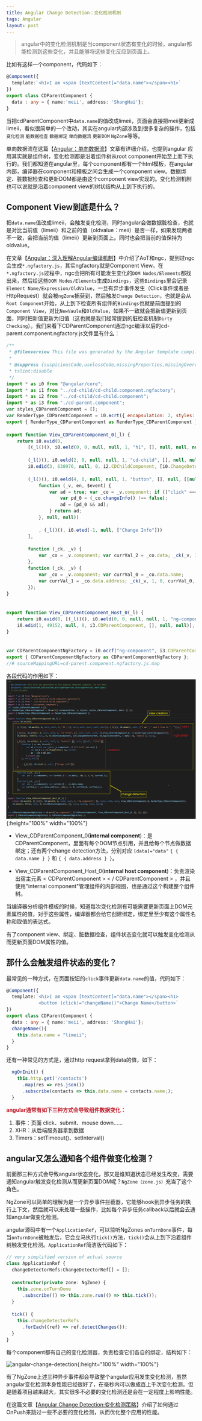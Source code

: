 ```yaml
---
title: Angular Change Detection：变化检测机制
tags: Angular
layout: post
---
```


<blockquote>
<p>
angular中的变化检测机制是当component状态有变化的时候，angular都能检测到这些变化，并且能够将这些变化反应到页面上。
</p>
</blockquote>

比如有这样一个component，代码如下：

```ts
@Component({
  template:`<h1>I am <span [textContent]="data.name"></span><h1>`
})
export class CDParentComponent {
  data : any = { name:'meii', address: 'ShangHai'};
}
```

当把cdParentComponent中```data.name```的值改成limeii，页面会直接把meii更新成limeii，看似很简单的一个改动，其实在angular内部涉及到很多复杂的操作，包括```变化检测``` ```脏数据检查``` ```数据绑定``` ```单向数据流``` ```更新DOM``` ```NgZone```等等。


单向数据流在这篇【[Angular：单向数据流](https://limeii.github.io/2019/06/angular-unidirectional-data-flow/)】文章有详细介绍，也提到angular 应用其实就是组件树，变化检测都是沿着组件树从root component开始至上而下执行的。我们都知道在angular里，每个component都有一个html模板，在angular内部，编译器在component和模板之间会生成一个component view。数据绑定、脏数据检查和更新DOM都是由这个component view实现的。变化检测机制也可以说就是沿着component view的树状结构从上到下执行的。


## Component View到底是什么？


把```data.name```值改成limeii，会触发变化检测，同时angular会做数据脏检查，也就是对比当前值（limeii）和之前的值（oldvalue：meii）是否一样，如果发现两者不一致，会把当前的值（limeii）更新到页面上。同时也会把当前的值保持为oldvalue。


在文章【[Angular：深入理解Angular编译机制](https://limeii.github.io/2019/08/angular-compiler/)】中介绍了AoT和ngc，提到过ngc会生成```*.ngfactory.js```，其实ngfactory就是Component View。在```*.ngfactory.js```过程中，ngc会把所有可能发生变化的```DOM Nodes/Elements```都找出来，然后给这些```DOM Nodes/Elements```生成```Bindings```，这些```Bindings```里会记录```Element Name/Expression/OldValue```，一旦有异步事件发生（Click事件或者是HttpRequest）就会被```ngZone```捕获到，然后触发```Change Detection```，也就是会从```Root Component```开始，从上到下检查所有组件的```Bindings```也就是前面提到的```Component View```，对比```NewVaule```和```OldValue```，如果不一致就会把新值更新到页面，同时把新值更新为旧值（这也就是我们经常提到的脏检查机制```Dirty Checking```）。我们来看下CDParentComponent通过ngc编译以后的cd-parent.component.ngfactory.js文件里有什么：

```js
/**
 * @fileoverview This file was generated by the Angular template compiler. Do not edit.
 *
 * @suppress {suspiciousCode,uselessCode,missingProperties,missingOverride,checkTypes}
 * tslint:disable
 */
import * as i0 from "@angular/core";
import * as i1 from "../cd-child/cd-child.component.ngfactory";
import * as i2 from "../cd-child/cd-child.component";
import * as i3 from "./cd-parent.component";
var styles_CDParentComponent = [];
var RenderType_CDParentComponent = i0.ɵcrt({ encapsulation: 2, styles: styles_CDParentComponent, data: {} });
export { RenderType_CDParentComponent as RenderType_CDParentComponent };

export function View_CDParentComponent_0(_l) {
    return i0.ɵvid(0,
        [(_l()(), i0.ɵeld(0, 0, null, null, 1, "h1", [], null, null, null, null, null)), (_l()(), i0.ɵted(1, null, ["I am ", " and I live in ", ""])),

        (_l()(), i0.ɵeld(2, 0, null, null, 1, "cd-child", [], null, null, null, i1.View_CDChildComponent_0, i1.RenderType_CDChildComponent)),
        i0.ɵdid(3, 638976, null, 0, i2.CDChildComponent, [i0.ChangeDetectorRef, i0.ApplicationRef], { data: [0, "data"] }, null),

        (_l()(), i0.ɵeld(4, 0, null, null, 1, "button", [], null, [[null, "click"]],
            function (_v, en, $event) {
                var ad = true; var _co = _v.component; if (("click" === en)) {
                    var pd_0 = (_co.changeInfo() !== false);
                    ad = (pd_0 && ad);
                } return ad;
            }, null, null))

            , (_l()(), i0.ɵted(-1, null, ["Change Info"]))
        ],
        
        function (_ck, _v) {
            var _co = _v.component; var currVal_2 = _co.data; _ck(_v, 3, 0, currVal_2);
        },
        function (_ck, _v) {
            var _co = _v.component; var currVal_0 = _co.data.name;
            var currVal_1 = _co.data.address; _ck(_v, 1, 0, currVal_0, currVal_1);
        });
}


export function View_CDParentComponent_Host_0(_l) {
    return i0.ɵvid(0, [(_l()(), i0.ɵeld(0, 0, null, null, 1, "ng-component", [], null, null, null, View_CDParentComponent_0, RenderType_CDParentComponent)),
    i0.ɵdid(1, 49152, null, 0, i3.CDParentComponent, [], null, null)], null, null);
}


var CDParentComponentNgFactory = i0.ɵccf("ng-component", i3.CDParentComponent, View_CDParentComponent_Host_0, {}, {}, []);
export { CDParentComponentNgFactory as CDParentComponentNgFactory };
//# sourceMappingURL=cd-parent.component.ngfactory.js.map
```
各段代码的作用如下：
![angular-change-detection](/assets/images/posts/angular/angular-change-detection06.png){:height="100%" width="100%"}

- View_CDParentComponent_0(**internal component**)：是CDParentComponent，里面有每个DOM节点引用，并且给每个节点做数据绑定；还有两个change detection方法，分别对应 ```[data]="data"``` ```{ { data.name } }``` 和  ```{ { data.address } }```。

- View_CDParentComponent_Host_0(**internal host component**)：负责渲染出宿主元素 < CDParentComponent > < / CDParentComponent > ，并且使用"internal component"管理组件的内部视图，也是通过这个构建整个组件树。


当编译器分析组件模板的时候，知道每次变化检测有可能需要更新页面上DOM元素属性的值，对于这些属性，编译器都会给它创建绑定，绑定里至少有这个属性名称和取值的表达式。


有了component view、绑定、脏数据检查，组件状态变化就可以触发变化检测从而更新页面DOM属性的值。


## 那什么会触发组件状态的变化？


最常见的一种方式，在页面按钮的```click```事件更新```data.name```的值，代码如下：

```ts
@Component({
  template:`<h1>I am <span [textContent]="data.name"></span><h1>
            <button (click)="changeName()">Change Name</button>`
})
export class CDParentComponent {
  data : any = { name:'meii', address: 'ShangHai'};
  changeName(){
    this.data.name = "limeii";
  }
}
```

还有一种常见的方式是，通过http request拿到data的值，如下：

```ts
  ngOnInit() {
    this.http.get('/contacts')
      .map(res => res.json())
      .subscribe(contacts => this.data.name = contacts.name;);
  }

```

**<font color="#BF1827">angular通常有如下三种方式会导致组件数据变化：</font>**

1. 事件：页面 click、submit、mouse down......
2. XHR：从后端服务器拿到数据
3. Timers：setTimeout()、setInterval()


## angular又怎么通知各个组件做变化检测？


前面那三种方式会导致angular状态变化，那又是谁知道状态已经发生改变，需要通知angular触发变化检测从而更新页面DOM呢？```NgZone（zone.js）```充当了这个角色。


NgZone可以简单的理解为是一个异步事件拦截器，它能够hook到异步任务的执行上下文，然后就可以来处理一些操作，比如每个异步任务callback以后就会去通知angular做变化检测。


angular源码中有一个```ApplicationRef```，可以监听NgZones ```onTurnDone```事件，每当```onTurnDone```被触发后，它会立马执行```tick()```方法，```tick()```会从上到下沿着组件树触发变化检测。```ApplicationRef```简洁版代码如下：

```ts
// very simplified version of actual source
class ApplicationRef {
  changeDetectorRefs:ChangeDetectorRef[] = [];

  constructor(private zone: NgZone) {
    this.zone.onTurnDone
      .subscribe(() => this.zone.run(() => this.tick());
  }

  tick() {
    this.changeDetectorRefs
      .forEach((ref) => ref.detectChanges());
  }
}
```


每个component都有自己的变化检测器，负责检查它们各自的绑定，结构如下：

![angular-change-detection](https://limeii.github.io/assets/images/posts/angular/angular-change-detection05.png){:height="100%" width="100%"}


有了NgZone上述三种异步事件都会导致整个angular应用发生变化检测，虽然angular变化检测本身性能已经很好了，在毫秒内可以做成百上千次变化检测。但是随着项目越来越大，其实很多不必要的变化检测还是会在一定程度上影响性能。


在这篇文章【[Angular Change Detection:变化检测策略](https://limeii.github.io/2019/06/angular-changeDetectionStrategy-OnPush/)】介绍了如何通过OnPush来跳过一些不必要的变化检测，从而优化整个应用的性能。